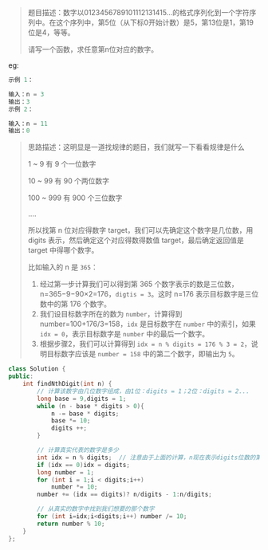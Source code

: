 > 题目描述：数字以0123456789101112131415…的格式序列化到一个字符序列中。在这个序列中，第5位（从下标0开始计数）是5，第13位是1，第19位是4，等等。
>
> 请写一个函数，求任意第n位对应的数字。

eg:

```java
示例 1：

输入：n = 3
输出：3
示例 2：

输入：n = 11
输出：0
```

> 思路描述：这明显是一道找规律的题目，我们就写一下看看规律是什么
>
> 1 ~ 9 有 9 个一位数字
>
> 10 ~ 99 有 90 个两位数字
>
> 100 ~ 999 有 900 个三位数字
>
> ....
>
> 所以找第 n 位对应得数字 target，我们可以先确定这个数字是几位数，用 digits 表示，然后确定这个对应得数得数值 target，最后确定返回值是 target 中得哪个数字。
>
> 比如输入的 n 是 `365`：
>
> 1. 经过第一步计算我们可以得到第 365 个数字表示的数是三位数，n=365−9−90×2=176，`digtis = 3`。这时 n=176 表示目标数字是三位数中的第 176 个数字。
> 2. 我们设目标数字所在的数为 `number`，计算得到 number=100+176/3=158，`idx` 是目标数字在 `number` 中的索引，如果 `idx = 0`，表示目标数字是 `number` 中的最后一个数字。
> 3. 根据步骤2，我们可以计算得到 `idx = n % digits = 176 % 3 = 2`，说明目标数字应该是 `number = 158` 中的第二个数字，即输出为 `5`。

```C++
class Solution {
public:
    int findNthDigit(int n) {
        // 计算该数字由几位数字组成，由1位：digits = 1；2位：digits = 2...
        long base = 9,digits = 1;
        while (n - base * digits > 0){
            n -= base * digits;
            base *= 10;
            digits ++;
        }

        // 计算真实代表的数字是多少
        int idx = n % digits;  // 注意由于上面的计算，n现在表示digits位数的第n个数字
        if (idx == 0)idx = digits;
        long number = 1;
        for (int i = 1;i < digits;i++)
            number *= 10;
        number += (idx == digits)? n/digits - 1:n/digits;

        // 从真实的数字中找到我们想要的那个数字
        for (int i=idx;i<digits;i++) number /= 10;
        return number % 10;
    }
};
```


